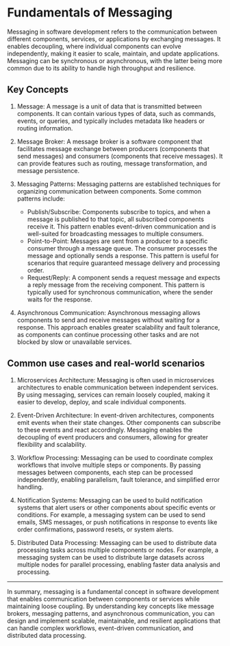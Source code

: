 # Fundamentals of Messaging

Messaging in software development refers to the communication between different components, services, or applications by exchanging messages. It enables decoupling, where individual components can evolve independently, making it easier to scale, maintain, and update applications. Messaging can be synchronous or asynchronous, with the latter being more common due to its ability to handle high throughput and resilience.

## Key Concepts

1. Message: A message is a unit of data that is transmitted between components. It can contain various types of data, such as commands, events, or queries, and typically includes metadata like headers or routing information.

2. Message Broker: A message broker is a software component that facilitates message exchange between producers (components that send messages) and consumers (components that receive messages). It can provide features such as routing, message transformation, and message persistence.

3. Messaging Patterns: Messaging patterns are established techniques for organizing communication between components. Some common patterns include:

   - Publish/Subscribe: Components subscribe to topics, and when a message is published to that topic, all subscribed components receive it. This pattern enables event-driven communication and is well-suited for broadcasting messages to multiple consumers.
   - Point-to-Point: Messages are sent from a producer to a specific consumer through a message queue. The consumer processes the message and optionally sends a response. This pattern is useful for scenarios that require guaranteed message delivery and processing order.
   - Request/Reply: A component sends a request message and expects a reply message from the receiving component. This pattern is typically used for synchronous communication, where the sender waits for the response.

4. Asynchronous Communication: Asynchronous messaging allows components to send and receive messages without waiting for a response. This approach enables greater scalability and fault tolerance, as components can continue processing other tasks and are not blocked by slow or unavailable services.

## Common use cases and real-world scenarios

1. Microservices Architecture: Messaging is often used in microservices architectures to enable communication between independent services. By using messaging, services can remain loosely coupled, making it easier to develop, deploy, and scale individual components.

2. Event-Driven Architecture: In event-driven architectures, components emit events when their state changes. Other components can subscribe to these events and react accordingly. Messaging enables the decoupling of event producers and consumers, allowing for greater flexibility and scalability.

3. Workflow Processing: Messaging can be used to coordinate complex workflows that involve multiple steps or components. By passing messages between components, each step can be processed independently, enabling parallelism, fault tolerance, and simplified error handling.

4. Notification Systems: Messaging can be used to build notification systems that alert users or other components about specific events or conditions. For example, a messaging system can be used to send emails, SMS messages, or push notifications in response to events like order confirmations, password resets, or system alerts.

5. Distributed Data Processing: Messaging can be used to distribute data processing tasks across multiple components or nodes. For example, a messaging system can be used to distribute large datasets across multiple nodes for parallel processing, enabling faster data analysis and processing.

---

In summary, messaging is a fundamental concept in software development that enables communication between components or services while maintaining loose coupling. By understanding key concepts like message brokers, messaging patterns, and asynchronous communication, you can design and implement scalable, maintainable, and resilient applications that can handle complex workflows, event-driven communication, and distributed data processing.